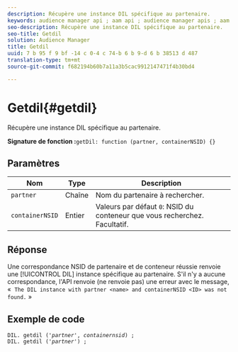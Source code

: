 ```yaml
---
description: Récupère une instance DIL spécifique au partenaire.
keywords: audience manager api ; aam api ; audience manager apis ; aam apis
seo-description: Récupère une instance DIL spécifique au partenaire.
seo-title: Getdil
solution: Audience Manager
title: Getdil
uuid: 7 b 95 f 9 bf -14 c 0-4 c 74-b 6 b 9-d 6 b 38513 d 487
translation-type: tm+mt
source-git-commit: f682194b60b7a11a3b5cac9912147471f4b30bd4

---
```



# Getdil{#getdil}

Récupère une instance DIL spécifique au partenaire.

**Signature de fonction :**`getDil: function (partner, containerNSID) {}`

<!-- r_dil_get_dil.xml -->

## Paramètres

| Nom | Type | Description |
|---|---|---|
| `partner` | Chaîne | Nom du partenaire à rechercher. |
| `containerNSID` | Entier | Valeurs par défaut `0`: NSID du conteneur que vous recherchez. Facultatif. |

## Réponse

Une correspondance NSID de partenaire et de conteneur réussie renvoie une [!UICONTROL DIL] instance spécifique au partenaire. S'il n'y a aucune correspondance, l'API renvoie (ne renvoie pas) une erreur avec le message, «  `The DIL instance with partner <name> and containerNSID <ID> was not found.` »

## Exemple de code

<pre class="java"><code>DIL. getdil ('<i>partner</i>', <i>containernsid</i>) ; 
DIL. getdil ('<i>partner</i>') ;</code></pre>
